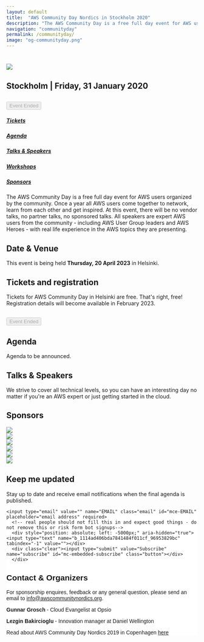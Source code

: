 ```yaml
---
layout: default
title:  "AWS Community Day Nordics in Stockholm 2020"
description: "The AWS Community Day is a free full day event for AWS users organized by the Nordic AWS community. In 2020 the event is held in Stockholm."
navigation: "communityday"
permalink: /communityday/
image: "og-communityday.png"
---
```


<div class="jumbotron communityday">
  <div class="container text-center">
    <h1><img src="/content/img/awscommunityday-nordics.png" id="communityday-logo" /></h1>
    <h2 class="display-5 mt-4">Stockholm | Friday, 31 January 2020</h2>
    <h2 class="display-5 mt-4"><button class="btn btn-lg btn-primary" type="button" disabled>Event Ended</button></h2>
  </div>
</div>

<div class="container">

  <div class="row pt-4">
    <div class="col text-center"><h5><a href="#tickets">Tickets</a></h5></div>
    <div class="col text-center"><h5><a href="#agenda">Agenda</a></h5></div>
    <div class="col text-center"><h5><a href="#speakers">Talks &amp; Speakers</a></h5></div>
    <div class="col text-center"><h5><a href="#workshops">Workshops</a></h5></div>
    <div class="col text-center"><h5><a href="#sponsors">Sponsors</a></h5></div>
  </div>

  <p class="mt-4">The AWS Community Day is a free full day event for AWS users organized by the community. Once a year all AWS users come together to network, learn from each other and get inspired. At this event, there will be no vendor talks, no partner talks, no sponsored talks. All speakers are expert AWS users from the community - including AWS User Group leaders and AWS Heroes - with real life experience in the AWS topics they are presenting.</p>

  <h2 class="mt-4">Date &amp; Venue</h2>
  <p>This event is being held <b>Thursday, 20 April 2023</b> in Helsinki. </p>
  <!-- <p><iframe src="https://www.google.com/maps/embed?pb=!1m18!1m12!1m3!1d2034.7491261483115!2d18.06549851636592!3d59.337142181661534!2m3!1f0!2f0!3f0!3m2!1i1024!2i768!4f13.1!3m3!1m2!1s0x465f9d5d3e1359f5%3A0xbb175cb427e51869!2sNalen!5e0!3m2!1sen!2sse!4v1567588563257!5m2!1sen!2sse" width="100%" height="400" frameborder="0" style="border: 0;"></iframe></p> -->
  <a name="tickets"></a>
  <h2 class="mt-4">Tickets and registration</h2>
  <p>Tickets for AWS Community Day in Helsinki are free. That's right, free! Registration details will become available in February 2023.</p>
  <h2 class="display-5 mt-4"><button class="btn btn-lg btn-primary" type="button" disabled>Event Ended</button></h2>
  <a name="agenda"></a>
  <h2 class="mt-4">Agenda</h2>
  <p class="mt-4">Agenda to be announced.
  
  </p>
  <a name="speakers"></a>
  <h2 class="mt-4">Talks &amp; Speakers</h2>
  <p>We strive to cover all technical levels, so you can have an interesting day no matter if you're an AWS expert or just getting started in the cloud.</p>
  
  <a name="sponsors"></a>
  <h2 class="mt-4">Sponsors</h2>
  <div class="row pt-5">
    <div class="col text-center"><a href="https://aws.amazon.com/" target="_blank"><img src="/content/img/sponsor_aws.png" class="communityday-sponsor-large"></a></div>
    <div class="col text-center"><a href="https://www.cybercom.com/" target="_blank"><img src="/content/img/sponsor_cybercom.png" class="communityday-sponsor-large"></a></div>
    <div class="col text-center"><a href="https://www.spotinst.com/" target="_blank"><img src="/content/img/sponsor_spotinst.png" class="communityday-sponsor-large"></a></div>
  </div>
  <div class="row pt-5">
    <div class="col text-center"><a href="https://www.danielwellington.com/" target="_blank"><img src="/content/img/dw_logo.png" class="communityday-sponsor-small"></a></div>
    <div class="col text-center"><a href="https://www.opsio.se/" target="_blank"><img src="/content/img/opsio_logo.png" class="communityday-sponsor-small"></a></div>
    <div class="col text-center"><a href="https://www.knowit.se/" target="_blank"><img src="/content/img/knowit_logo.png" class="communityday-sponsor-small"></a></div>
  </div>

  <h2 class="mt-4">Keep me updated</h2>
  <p>Stay up to date and receive email notifications when the final agenda is published.</p>
  <!-- Begin Mailchimp Signup Form -->
  <link href="//cdn-images.mailchimp.com/embedcode/horizontal-slim-10_7.css" rel="stylesheet" type="text/css">
  <style type="text/css">
  	#mc_embed_signup{background:#fff; clear:left; font:14px Helvetica,Arial,sans-serif; width:100%;}
  	/* Add your own Mailchimp form style overrides in your site stylesheet or in this style block.
  	   We recommend moving this block and the preceding CSS link to the HEAD of your HTML file. */
  </style>
  <div id="mc_embed_signup">
  <form action="https://grosch.us20.list-manage.com/subscribe/post?u=1114ad406bda7841484f011cf&amp;id=96953829bc" method="post" id="mc-embedded-subscribe-form" name="mc-embedded-subscribe-form" class="validate" target="_blank" novalidate>
      <div id="mc_embed_signup_scroll">
  	
  	<input type="email" value="" name="EMAIL" class="email" id="mce-EMAIL" placeholder="email address" required>
      <!-- real people should not fill this in and expect good things - do not remove this or risk form bot signups-->
      <div style="position: absolute; left: -5000px;" aria-hidden="true"><input type="text" name="b_1114ad406bda7841484f011cf_96953829bc" tabindex="-1" value=""></div>
      <div class="clear"><input type="submit" value="Subscribe" name="subscribe" id="mc-embedded-subscribe" class="button"></div>
      </div>
  </form>
  </div>
  
  <!--End mc_embed_signup-->
  <a name="contact"></a>
  <h2 class="mt-4">Contact &amp; Organizers</h2>
  <p>For sponsorship enquires, feedback or any general question, please send an email to <a href="mailto:info@awscommunitynordics.org">info@awscommunitynordics.org</a>.</p>
  <p class="mt-4">
    <b>Gunnar Grosch</b> - Cloud Evangelist at Opsio <a href="https://twitter.com/gunnargrosch" target="_blank"><i class="fab fa-twitter"></i></a> <a href="https://www.linkedin.com/in/gunnargrosch/" target="_blank"><i class="fab fa-linkedin"></i></a>
  </p>
  <p>
    <b>Lezgin Bakircioglu</b> - Innovation manager at Daniel Wellington <a href="https://twitter.com/lerra82" target="_blank"><i class="fab fa-twitter"></i></a> <a href="https://www.linkedin.com/in/lezgin-bakircioglu-2239b93/" target="_blank"><i class="fab fa-linkedin"></i></a>
  </p>
  <p>
    Read about AWS Community Day Nordics 2019 in Copenhagen <a href="/communityday/2019/">here</a>
  </p>
</div>
